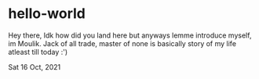 # hello-world

Hey there,
Idk how did you land here but anyways lemme introduce myself, im Moulik.
Jack of all trade, master of none is basically story of my life atleast till today :') 

Sat 16 Oct, 2021
